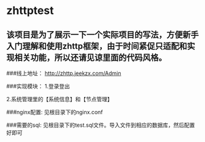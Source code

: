 # zhttptest

## 该项目是为了展示一下一个实际项目的写法，方便新手入门理解和使用zhttp框架，由于时间紧促只适配和实现相关功能，所以还请见谅里面的代码风格。

###线上地址：
http://zhttp.jeekzx.com/Admin

###实现模块：
1.登录登出

2.系统管理里的【系统信息】和【节点管理】

###nginx配置:
见根目录下的nginx.conf

###需要的sql:
见根目录下的test.sql文件。导入文件到相应的数据库，然后配置好即可

